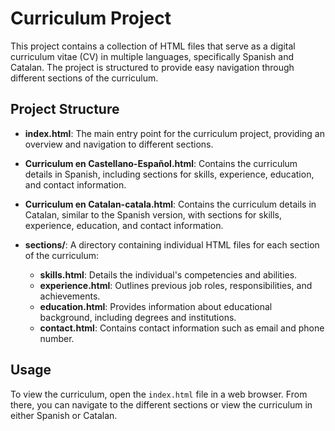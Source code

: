 # Curriculum Project

This project contains a collection of HTML files that serve as a digital curriculum vitae (CV) in multiple languages, specifically Spanish and Catalan. The project is structured to provide easy navigation through different sections of the curriculum.

## Project Structure

- **index.html**: The main entry point for the curriculum project, providing an overview and navigation to different sections.
  
- **Curriculum en Castellano-Español.html**: Contains the curriculum details in Spanish, including sections for skills, experience, education, and contact information.
  
- **Curriculum en Catalan-catala.html**: Contains the curriculum details in Catalan, similar to the Spanish version, with sections for skills, experience, education, and contact information.
  
- **sections/**: A directory containing individual HTML files for each section of the curriculum:
  - **skills.html**: Details the individual's competencies and abilities.
  - **experience.html**: Outlines previous job roles, responsibilities, and achievements.
  - **education.html**: Provides information about educational background, including degrees and institutions.
  - **contact.html**: Contains contact information such as email and phone number.

## Usage

To view the curriculum, open the `index.html` file in a web browser. From there, you can navigate to the different sections or view the curriculum in either Spanish or Catalan.